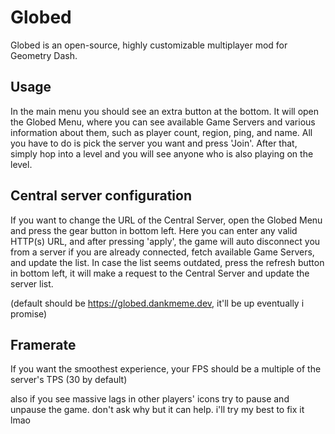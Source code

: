 # Globed

Globed is an open-source, highly customizable multiplayer mod for Geometry Dash.

## Usage

In the main menu you should see an extra button at the bottom. It will open the Globed Menu, where you can see available Game Servers and various information about them, such as player count, region, ping, and name. All you have to do is pick the server you want and press 'Join'. After that, simply hop into a level and you will see anyone who is also playing on the level.

## Central server configuration

If you want to change the URL of the Central Server, open the Globed Menu and press the gear button in bottom left. Here you can enter any valid HTTP(s) URL, and after pressing 'apply', the game will auto disconnect you from a server if you are already connected, fetch available Game Servers, and update the list. In case the list seems outdated, press the refresh button in bottom left, it will make a request to the Central Server and update the server list.

(default should be https://globed.dankmeme.dev, it'll be up eventually i promise)

## Framerate

If you want the smoothest experience, your FPS should be a multiple of the server's TPS (30 by default)

also if you see massive lags in other players' icons try to pause and unpause the game. don't ask why but it can help. i'll try my best to fix it lmao